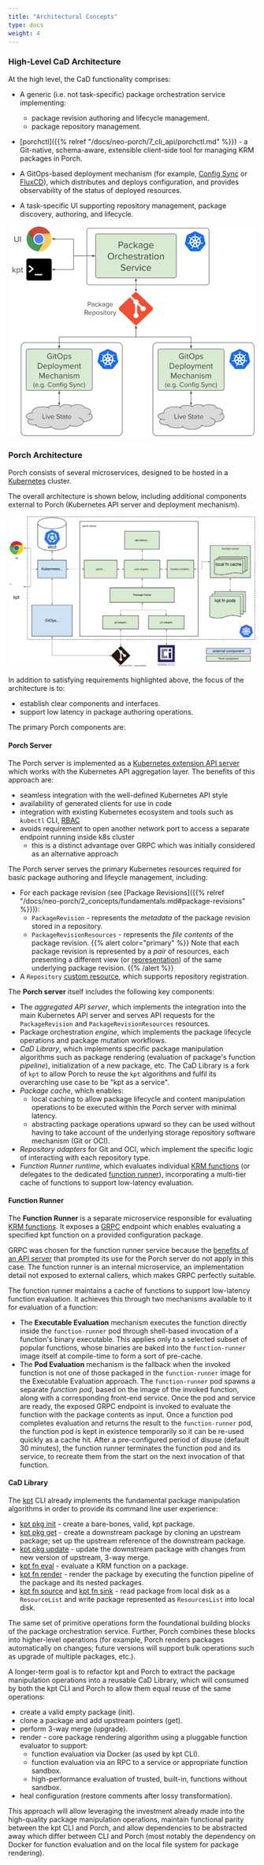 ```yaml
---
title: "Architectural Concepts"
type: docs
weight: 4
---
```


### High-Level CaD Architecture

At the high level, the CaD functionality comprises:

* A generic (i.e. not task-specific) package orchestration service implementing:
  * package revision authoring and lifecycle management.
  * package repository management.

* [porchctl]({{% relref "/docs/neo-porch/7_cli_api/porchctl.md" %}}) - a Git-native, schema-aware, extensible client-side
  tool for managing KRM packages in Porch.
* A GitOps-based deployment mechanism (for example, [Config Sync](https://cloud.google.com/anthos-config-management/docs/config-sync-overview)
  or [FluxCD](https://fluxcd.io/)), which distributes and deploys configuration, and provides observability of the status
  of deployed resources.
* A task-specific UI supporting repository management, package discovery, authoring, and lifecycle.

![CaD Core Architecture](/static/images/porch/CaD-Core-Architecture.svg)

### Porch Architecture

Porch consists of several microservices, designed to be hosted in a [Kubernetes](https://kubernetes.io/) cluster.

The overall architecture is shown below, including additional components external to Porch (Kubernetes API server and deployment
mechanism).

![Porch Architecture](/static/images/porch/Porch-Architecture.drawio.svg)

In addition to satisfying requirements highlighted above, the focus of the architecture is to:

* establish clear components and interfaces.
* support low latency in package authoring operations.

The primary Porch components are:

#### Porch Server

The Porch server is implemented as a [Kubernetes extension API server][apiserver] which works with the Kubernetes API
aggregation layer. The benefits of this approach are:

* seamless integration with the well-defined Kubernetes API style
* availability of generated clients for use in code
* integration with existing Kubernetes ecosystem and tools such as  `kubectl` CLI,
  [RBAC](https://kubernetes.io/docs/reference/access-authn-authz/rbac/)
* avoids requirement to open another network port to access a separate endpoint running inside k8s cluster
  * this is a distinct advantage over GRPC which was initially considered as an alternative approach

The Porch server serves the primary Kubernetes
resources required for basic package authoring and lifeycle management, including:

* For each package revision (see [Package Revisions]({{% relref "/docs/neo-porch/2_concepts/fundamentals.md#package-revisions" %}})):
  * `PackageRevision` - represents the *metadata* of the package revision stored in a repository.
  * `PackageRevisionResources` - represents the *file contents* of the package revision.
    {{% alert color="primary" %}}
  Note that each package revision is represented by a *pair* of resources, each presenting a different view
  (or [representation][differing representations])
  of the same underlying package revision.
    {{% /alert %}}
* A `Repository` [custom resource][crds], which supports repository registration.

The **Porch server** itself includes the following key components:

* The *aggregated API server*, which implements the integration into the main Kubernetes API server and 
  serves API requests for the `PackageRevision` and `PackageRevisionResources` resources.
* Package orchestration *engine*, which implements the package lifecycle operations and package mutation workflows.
* *CaD Library*, which implements specific package manipulation algorithms such as package rendering (evaluation of
  package's function *pipeline*), initialization of a new package, etc. The CaD Library is a fork of `kpt` to allow Porch
  to reuse the `kpt` algorithms and fulfil its overarching use case to be "kpt as a service".
* *Package cache*, which enables:
  * local caching to allow package lifecycle and content manipulation operations to be executed within the Porch server
    with minimal latency.
  * abstracting package operations upward so they can be used without having to take account of the underlying storage
    repository software mechanism (Git or OCI).
* *Repository adapters* for Git and OCI, which implement the specific logic of interacting with each repository type.
* *Function Runner runtime*, which evaluates individual [KRM functions][functions] (or delegates to the dedicated
  [function runner](#function-runner)), incorporating a multi-tier cache of functions to support low-latency evaluation.

#### Function Runner

The **Function Runner** is a separate microservice responsible for evaluating [KRM functions][functions]. It exposes
a [GRPC](https://grpc.io/) endpoint which enables evaluating a specified kpt function on a provided configuration package.

GRPC was chosen for the function runner service because the [benefits of an API server](#porch-server) that prompted its use
for the Porch server do not apply in this case. The function runner is an internal microservice, an implementation detail not exposed
to external callers, which makes GRPC perfectly suitable.

The function runner maintains a cache of functions to support low-latency function evaluation. It achieves this through
two mechanisms available to it for evaluation of a function:

* The **Executable Evaluation** mechanism executes the function directly inside the `function-runner` pod through shell-based
  invocation of a function's binary executable. This applies only to a selected subset of popular functions, whose binaries
  are baked into the `function-runner` image itself at compile-time to form a sort of pre-cache.
* The **Pod Evaluation** mechanism is the fallback when the invoked function is not one of those packaged in the `function-runner`
  image for the Executable Evaluation approach. The `function-runner` pod spawns a separate *function pod*, based on the
  image of the invoked function, along with a corresponding front-end service. Once the pod and service are ready, the
  exposed GRPC endpoint is invoked to evaluate the function with the package contents as input. Once a function pod completes
  evaluation and returns the result to the `function-runner` pod, the function pod is kept in existence temporarily so
  it can be re-used quickly as a cache hit. After a pre-configured period of disuse (default 30 minutes), the function
  runner terminates the function pod and its service, to recreate them from the start on the next invocation of that function.

#### CaD Library

The [kpt](https://kpt.dev/) CLI already implements the fundamental package manipulation algorithms in order to provide its command line user experience:

* [kpt pkg init](https://kpt.dev/reference/cli/pkg/init/) - create a bare-bones, valid, kpt package.
* [kpt pkg get](https://kpt.dev/reference/cli/pkg/get/) - create a downstream package by cloning an upstream package;
  set up the upstream reference of the downstream package.
* [kpt pkg update](https://kpt.dev/reference/cli/pkg/update/) - update the downstream package with changes from new
  version of upstream, 3-way merge.
* [kpt fn eval](https://kpt.dev/reference/cli/fn/eval/) - evaluate a KRM function on a package.
* [kpt fn render](https://kpt.dev/reference/cli/fn/render/) - render the package by executing the function pipeline of
  the package and its nested packages.
* [kpt fn source](https://kpt.dev/reference/cli/fn/source/) and [kpt fn sink](https://kpt.dev/reference/cli/fn/sink/) -
  read package from local disk as a `ResourceList` and write package represented as `ResourcesList` into local disk.

The same set of primitive operations form the foundational building blocks of the package orchestration service. Further,
Porch combines these blocks into higher-level operations (for example, Porch renders packages automatically on changes;
future versions will support bulk operations such as upgrade of multiple packages, etc.).

A longer-term goal is to refactor kpt and Porch to extract the package manipulation operations into a reusable CaD Library, which will consumed by both the kpt CLI and Porch to allow them equal reuse of the same operations:
* create a valid empty package (init).
* clone a package and add upstream pointers (get).
* perform 3-way merge (upgrade).
* render - core package rendering algorithm using a pluggable function evaluator to support:
  * function evaluation via Docker (as used by kpt CLI).
  * function evaluation via an RPC to a service or appropriate function sandbox.
  * high-performance evaluation of trusted, built-in, functions without sandbox.
* heal configuration (restore comments after lossy transformation).

This approach will allow leveraging the investment already made into the high-quality package manipulation operations, maintain functional parity between the kpt CLI and Porch, and allow dependencies to be abstracted away which differ between CLI and Porch (most notably the dependency on Docker for function evaluation and on the local file system for package rendering).


<!-- Reference links -->
[apiserver]: https://kubernetes.io/docs/concepts/extend-kubernetes/api-extension/apiserver-aggregation/
[crds]: https://kubernetes.io/docs/concepts/extend-kubernetes/api-extension/custom-resources/
[differing representations]: https://github.com/kubernetes/community/blob/master/contributors/devel/sig-architecture/api-conventions.md#differing-representations
[functions]: https://kpt.dev/book/02-concepts/#functions